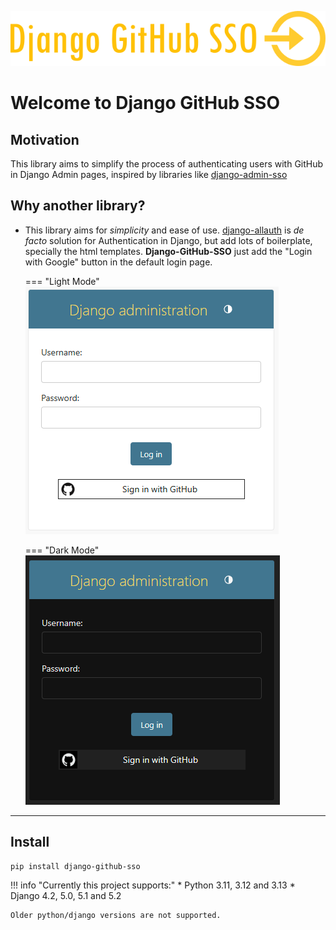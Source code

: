 ![](images/django-github-sso.png)

# Welcome to Django GitHub SSO

## Motivation

This library aims to simplify the process of authenticating users with GitHub in Django Admin pages,
inspired by libraries like [django-admin-sso](https://github.com/matthiask/django-admin-sso/)

## Why another library?

* This library aims for _simplicity_ and ease of use. [django-allauth](https://github.com/pennersr/django-allauth) is
  _de facto_ solution for Authentication in Django, but add lots of boilerplate, specially the html templates.
  **Django-GitHub-SSO** just add the "Login with Google" button in the default login page.

    === "Light Mode"
        ![](images/django_login_with_github_light.png)

    === "Dark Mode"
        ![](images/django_login_with_github_dark.png)

---

## Install

```shell
pip install django-github-sso
```

!!! info "Currently this project supports:"
    * Python 3.11, 3.12 and 3.13
    * Django 4.2, 5.0, 5.1 and 5.2

    Older python/django versions are not supported.
